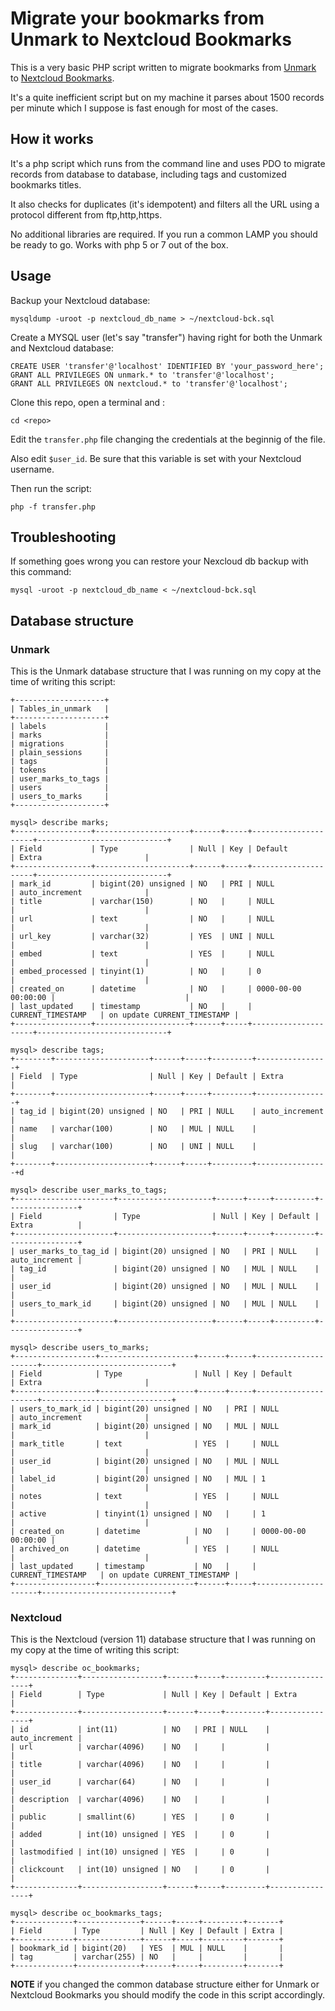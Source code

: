 # Migrate your bookmarks from Unmark to Nextcloud Bookmarks

This is a very basic PHP script written to migrate bookmarks from [Unmark](https://github.com/plainmade/unmark) to [Nextcloud Bookmarks](https://github.com/nextcloud/bookmarks).

It's a quite inefficient script but on my machine it parses about 1500 records per minute which I suppose is fast enough for most of the cases.

## How it works

It's a php script which runs from the command line and uses PDO to migrate records from database to database, including tags and customized bookmarks titles.

It also checks for duplicates (it's idempotent) and filters all the URL using a protocol different from ftp,http,https.

No additional libraries are required. If you run a common LAMP you should be ready to go. Works with php 5 or 7 out of the box.

## Usage

Backup your Nextcloud database:

	mysqldump -uroot -p nextcloud_db_name > ~/nextcloud-bck.sql

Create a MYSQL user (let's say "transfer") having right for both the Unmark and Nextcloud database:
	
	CREATE USER 'transfer'@'localhost' IDENTIFIED BY 'your_password_here';
	GRANT ALL PRIVILEGES ON unmark.* to 'transfer'@'localhost';
	GRANT ALL PRIVILEGES ON nextcloud.* to 'transfer'@'localhost';

Clone this repo, open a terminal and :
	
	cd <repo>

Edit the `transfer.php` file changing the credentials at the beginnig of the file.

Also edit `$user_id`. Be sure that this variable is set with your Nextcloud username.

Then run the script:

	php -f transfer.php

## Troubleshooting

If something goes wrong you can restore your Nexcloud db backup with this command:

	mysql -uroot -p nextcloud_db_name < ~/nextcloud-bck.sql

## Database structure

### Unmark

This is the Unmark database structure that I was running on my copy at the time of writing this script:

	+--------------------+
	| Tables_in_unmark   |
	+--------------------+
	| labels             |
	| marks              |
	| migrations         |
	| plain_sessions     |
	| tags               |
	| tokens             |
	| user_marks_to_tags |
	| users              |
	| users_to_marks     |
	+--------------------+

	mysql> describe marks;
	+-----------------+---------------------+------+-----+---------------------+-----------------------------+
	| Field           | Type                | Null | Key | Default             | Extra                       |
	+-----------------+---------------------+------+-----+---------------------+-----------------------------+
	| mark_id         | bigint(20) unsigned | NO   | PRI | NULL                | auto_increment              |
	| title           | varchar(150)        | NO   |     | NULL                |                             |
	| url             | text                | NO   |     | NULL                |                             |
	| url_key         | varchar(32)         | YES  | UNI | NULL                |                             |
	| embed           | text                | YES  |     | NULL                |                             |
	| embed_processed | tinyint(1)          | NO   |     | 0                   |                             |
	| created_on      | datetime            | NO   |     | 0000-00-00 00:00:00 |                             |
	| last_updated    | timestamp           | NO   |     | CURRENT_TIMESTAMP   | on update CURRENT_TIMESTAMP |
	+-----------------+---------------------+------+-----+---------------------+-----------------------------+

	mysql> describe tags;
	+--------+---------------------+------+-----+---------+----------------+
	| Field  | Type                | Null | Key | Default | Extra          |
	+--------+---------------------+------+-----+---------+----------------+
	| tag_id | bigint(20) unsigned | NO   | PRI | NULL    | auto_increment |
	| name   | varchar(100)        | NO   | MUL | NULL    |                |
	| slug   | varchar(100)        | NO   | UNI | NULL    |                |
	+--------+---------------------+------+-----+---------+----------------+d

	mysql> describe user_marks_to_tags;
	+----------------------+---------------------+------+-----+---------+----------------+
	| Field                | Type                | Null | Key | Default | Extra          |
	+----------------------+---------------------+------+-----+---------+----------------+
	| user_marks_to_tag_id | bigint(20) unsigned | NO   | PRI | NULL    | auto_increment |
	| tag_id               | bigint(20) unsigned | NO   | MUL | NULL    |                |
	| user_id              | bigint(20) unsigned | NO   | MUL | NULL    |                |
	| users_to_mark_id     | bigint(20) unsigned | NO   | MUL | NULL    |                |
	+----------------------+---------------------+------+-----+---------+----------------+

	mysql> describe users_to_marks;
	+------------------+---------------------+------+-----+---------------------+-----------------------------+
	| Field            | Type                | Null | Key | Default             | Extra                       |
	+------------------+---------------------+------+-----+---------------------+-----------------------------+
	| users_to_mark_id | bigint(20) unsigned | NO   | PRI | NULL                | auto_increment              |
	| mark_id          | bigint(20) unsigned | NO   | MUL | NULL                |                             |
	| mark_title       | text                | YES  |     | NULL                |                             |
	| user_id          | bigint(20) unsigned | NO   | MUL | NULL                |                             |
	| label_id         | bigint(20) unsigned | NO   | MUL | 1                   |                             |
	| notes            | text                | YES  |     | NULL                |                             |
	| active           | tinyint(1) unsigned | NO   |     | 1                   |                             |
	| created_on       | datetime            | NO   |     | 0000-00-00 00:00:00 |                             |
	| archived_on      | datetime            | YES  |     | NULL                |                             |
	| last_updated     | timestamp           | NO   |     | CURRENT_TIMESTAMP   | on update CURRENT_TIMESTAMP |
	+------------------+---------------------+------+-----+---------------------+-----------------------------+


### Nextcloud

This is the Nextcloud (version 11) database structure that I was running on my copy at the time of writing this script:

	mysql> describe oc_bookmarks;
	+--------------+------------------+------+-----+---------+----------------+
	| Field        | Type             | Null | Key | Default | Extra          |
	+--------------+------------------+------+-----+---------+----------------+
	| id           | int(11)          | NO   | PRI | NULL    | auto_increment |
	| url          | varchar(4096)    | NO   |     |         |                |
	| title        | varchar(4096)    | NO   |     |         |                |
	| user_id      | varchar(64)      | NO   |     |         |                |
	| description  | varchar(4096)    | NO   |     |         |                |
	| public       | smallint(6)      | YES  |     | 0       |                |
	| added        | int(10) unsigned | YES  |     | 0       |                |
	| lastmodified | int(10) unsigned | YES  |     | 0       |                |
	| clickcount   | int(10) unsigned | NO   |     | 0       |                |
	+--------------+------------------+------+-----+---------+----------------+

	mysql> describe oc_bookmarks_tags;
	+-------------+--------------+------+-----+---------+-------+
	| Field       | Type         | Null | Key | Default | Extra |
	+-------------+--------------+------+-----+---------+-------+
	| bookmark_id | bigint(20)   | YES  | MUL | NULL    |       |
	| tag         | varchar(255) | NO   |     |         |       |
	+-------------+--------------+------+-----+---------+-------+


**NOTE** if you changed the common database structure either for Unmark or Nextcloud Bookmarks you should modify the code in this script accordingly.